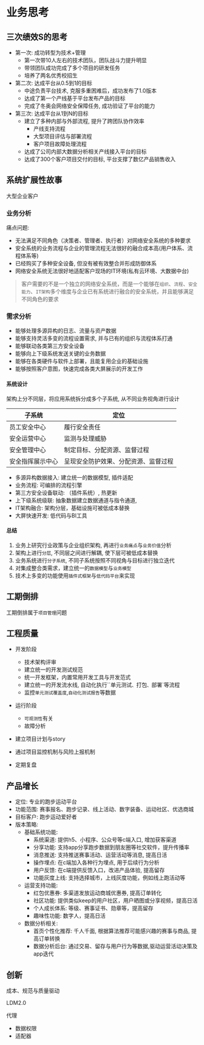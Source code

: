 # 业务思考

## 三次绩效S的思考

- 第一次: 成功转型为技术+管理
  - 第一次带10人左右的技术团队，团队战斗力提升明显
  - 带领团队成功完成了多个项目的研发任务
  - 培养了两名优秀校招生
- 第二次: 达成平台从0.5到1的目标
  - 中途负责平台技术, 克服多重困难后，成功发布了1.0版本
  - 达成了第一个产线基于平台发布产品的目标
  - 完成了冬奥会网络安全保障任务, 成功验证了平台的能力
- 第三次: 达成平台从1到N的目标
  - 建立了多种内部与外部流程, 提升了跨团队协作效率
    - 产线支持流程
    - 大型项目评估与部署流程
    - 客户项目故障处理流程
  - 达成了公司内部大数据分析相关产线接入平台的目标
  - 达成了300个客户项目交付的目标, 平台支撑了数亿产品销售收入

## 系统扩展性故事

大型企业客户

### 业务分析

痛点问题:

- 无法满足不同角色（决策者、管理者、执行者）对网络安全系统的多种要求
- 安全系统的业务流程与企业的管理流程无法很好的融合成本高(用户体系、流程体系等)
- 已经购买了多种安全设备, 但没有被有效整合并形成防御体系
- 网络安全系统无法很好地适配客户现场的IT环境(私有云环境、大数据中台)

> 客户需要的不是一个独立的网络安全系统，而是一个能够在`组织`、`流程`、`安全能力`、`IT架构`多个维度与企业已有系统进行融合的安全系统，并且能够满足不同角色的要求

### 需求分析

- 能够处理多源异构的日志、流量与资产数据
- 能够支持灵活多变的流程设置需求, 并与已有的组织与流程体系打通
- 能够联动各类第三方安全设备
- 能够向上下级系统发送关键的业务数据
- 能够在各类硬件与软件上部署，且能复用企业的基础设施
- 能够按照客户意图，快速完成各类大屏展示的开发工作

#### 系统设计

架构上分不同层，将应用系统拆分成多个子系统, 从不同业务视角进行设计

| 子系统           | 定位                                 |
| ---------------- | ------------------------------------ |
| 员工安全中心     | 履行安全责任                         |
| 安全运营中心     | 监测与处理威胁                       |
| 安全管理中心     | 制定目标、分配资源、监督过程         |
| 安全指挥展示中心 | 呈现安全防护效果、分配资源、监督过程 |

- 多源异构数据接入: 建立统一的数据模型, 插件适配
- 业务流程: 可编排的流程引擎
- 第三方安全设备联动: （插件系统）, 热更新
- 上下级系统级联: 抽象数据建立数据通道与指令通道,
- IT架构融合: 架构分层，基础设施可被低成本替换
- 大屏快速开发: 低代码与BI工具

#### 总结

1. 业务上研究行业政策与企业组织架构, 再进行`业务痛点`与`业务价值`分析
2. 架构上进行`分层`, 不同层之间进行解耦, 使下层可被低成本替换
3. 业务系统进行`分子系统`, 不同子系统按照不同视角与目标进行独立迭代
4. 对集成整合类需求，建立统一的`数据模型`与`业务模型`
5. 技术上多变的功能使用`插件式框架`与`低代码平台`来实现

## 工期倒排

工期倒排属于`项目管理`问题

## 工程质量

- 开发阶段
  - 技术架构评审
  - 建立统一的开发测试规范
  - 统一开发框架，内置常用开发工具与开发范式
  - 建立统一的开发流水线, 自动化执行``单元测试`、`打包`、`部署`等流程
  - 监控`单元测试覆盖度`,`自动化测试报告`等数据
- 运行阶段
  - `可观测性`有关
  - 故障分析

- 建立项目计划与story
- 通过项目监控机制与风险上报机制
- 定期复盘

## 产品增长

- 定位: 专业的跑步运动平台
- 功能范围: 赛事报名、跑步记录、线上活动、数字装备、运动社区、优选商城
- 目标客户: 跑步运动爱好者
- 版本策略:
  - 基础系统功能:
    - 系统渠道: 提供h5、小程序、公众号等c端入口, 增加获客渠道
    - 分享功能: 支持app分享跑步数据到朋友圈等社交软件，提升传播率
    - 消息推送: 支持推送赛事活动、运营活动等消息, 提高日活
    - 操作埋点: 在c端加入各种行为埋点, 用于后续行为分析
    - 用户反馈: 在c端提供反馈入口，改进产品体验, 提高留存
    - 功能灰度上线: 支持选择城市，上线灰度功能，例如线上跑活动等
  - 运营支持功能:
    - 红包优惠券: 多渠道发放运动商城优惠券, 提高订单转化
    - 社区功能: 提供类似keep的用户社区，用户晒图或分享视频，提高日活
    - 个人成长体系: 等级、赛事证书、勋章等，提高留存
    - 趣味性功能: 数字人，提高日活
  - 数据分析相关:
    - 首页个性化推荐: 千人千面, 根据算法推荐可能感兴趣的赛事与商品, 提高订单转换
    - 数据分析后台: 通过交易、留存与用户行为等数据,驱动运营活动决策及app迭代
  
## 创新

成本、规范与质量驱动

LDM2.0

代理

- 数据权限
- 适配器